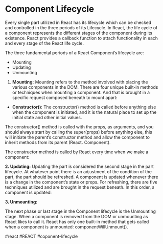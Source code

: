 # Component Lifecycle
Every single part utilized in React has its lifecycle which can be checked and controlled in the three periods of its Lifecycle. In React, the life cycle of a component represents the different stages of the component during its existence. React provides a callback function to attach functionality in each and every stage of the React life cycle.

The three fundamental periods of a React Component’s lifecycle are:

-   Mounting
-   Updating
-   Unmounting

1.  **Mounting:** Mounting refers to the method involved with placing the various components in the DOM. There are four unique built-in methods or techniques when mounting a component. And that is brought in a specific request composed beneath to mount apart:

-   **Constructor():** The constructor() method is called before anything else when the component is initiated, and it is the natural place to set up the initial state and other initial values.

The constructor() method is called with the props, as arguments, and you should always start by calling the super(props) before anything else, this will initiate the parent’s constructor method and allow the component to inherit methods from its parent (React. Component).

The constructor method is called by React every time when we make a component:

**2. Updating:** Updating the part is considered the second stage in the part lifecycle. At whatever point there is an adjustment of the condition of the part, the part should be refreshed. A component is updated whenever there is a change in the component’s state or props. For refreshing, there are five techniques utilized and are brought in the request beneath. In this order, a component is updated:

**3. Unmounting:**

The next phase or last stage in the Component lifecycle is the Unmounting stage. When a component is removed from the DOM or unmounting as React likes to call it. React has only one built-in method that gets called when a component is unmounted: componentWillUnmount().

#react #REACT #coponent-lifecycle
